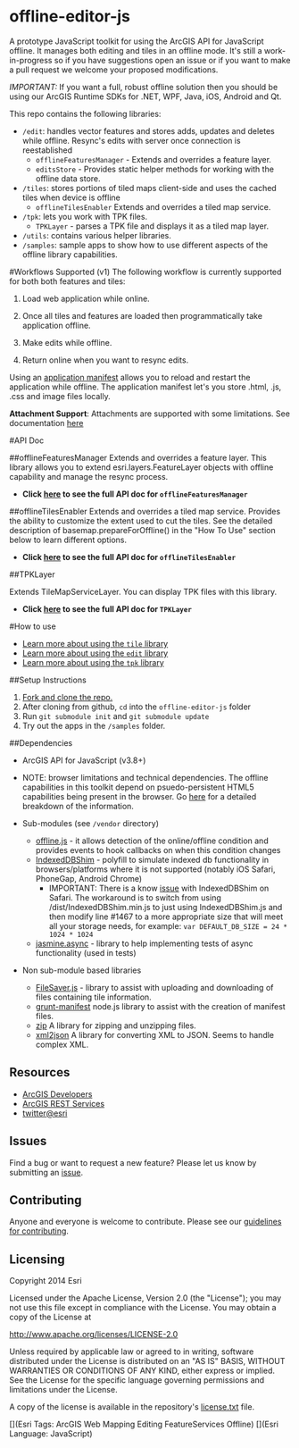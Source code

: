 offline-editor-js
=================

A prototype JavaScript toolkit for using the ArcGIS API for JavaScript offline. It manages both editing and tiles in an offline mode. It's still a work-in-progress so if you have suggestions open an issue or if you want to make a pull request we welcome your proposed modifications. 

*IMPORTANT:* If you want a full, robust offline solution then you should be using our ArcGIS Runtime SDKs for .NET, WPF, Java, iOS, Android and Qt.

This repo contains the following libraries:

- `/edit`: handles vector features and stores adds, updates and deletes while offline. Resync's edits with server once connection is reestablished
   * `offlineFeaturesManager` - Extends and overrides a feature layer.
   * `editsStore` - Provides static helper methods for working with the offline data store.
- `/tiles`: stores portions of tiled maps client-side and uses the cached tiles when device is offline
   * `offlineTilesEnabler` Extends and overrides a tiled map service.
- `/tpk`: lets you work with TPK files.
   * `TPKLayer` - parses a TPK file and displays it as a tiled map layer.
- `/utils`: contains various helper libraries.
- `/samples`: sample apps to show how to use different aspects of the offline library capabilities.

#Workflows Supported (v1)
The following workflow is currently supported for both both features and tiles:

1) Load web application while online.
 
2) Once all tiles and features are loaded then programmatically take application offline. 

3) Make edits while offline.

4) Return online when you want to resync edits.

Using an [application manifest](https://developer.mozilla.org/en-US/docs/HTML/Using_the_application_cache) allows you to reload and restart the application while offline. The application manifest let's you store .html, .js, .css and image files locally.

__Attachment Support__: Attachments are supported with some limitations. See documentation [here](./doc/attachments.md)


#API Doc

##offlineFeaturesManager
Extends and overrides a feature layer. This library allows you to extend esri.layers.FeatureLayer objects with offline capability and manage the resync process.

* __Click [here](doc/offlinefeaturesmanager.md) to see the full API doc for `offlineFeaturesManager`__

 
##offlineTilesEnabler
Extends and overrides a tiled map service. Provides the ability to customize the extent used to cut the tiles. See the detailed description of basemap.prepareForOffline() in the "How To Use" section below to learn different options.

* __Click [here](doc/offlinetilesenabler.md) to see the full API doc for `offlineTilesEnabler`__ 

##TPKLayer

Extends TileMapServiceLayer. You can display TPK files with this library.

* __Click [here](doc/tpklayer.md) to see the full API doc for `TPKLayer`__ 

#How to use

* [Learn more about using the `tile` library](doc/howtousetiles.md)
* [Learn more about using the `edit` library](doc/howtouseeditlibrary.md)
* [Learn more about using the `tpk` library](doc/howtousetpklibrary.md)


##Setup Instructions

1. [Fork and clone the repo.](https://help.github.com/articles/fork-a-repo)
2. After cloning from github, `cd` into the `offline-editor-js` folder
3. Run `git submodule init` and `git submodule update`
4. Try out the apps in the `/samples` folder.

##Dependencies

* ArcGIS API for JavaScript (v3.8+)
* NOTE: browser limitations and technical dependencies. The offline capabilities in this toolkit depend on psuedo-persistent HTML5 capabilities being present in the browser. Go [here](doc/dependencies.md) for a detailed breakdown of the information.

* Sub-modules (see `/vendor` directory)

   * [offline.js](https://github.com/hubspot/offline) - it allows detection of the online/offline condition and provides events to hook callbacks on when this condition changes
   * [IndexedDBShim](https://github.com/axemclion/IndexedDBShim) - polyfill to simulate indexed db functionality in browsers/platforms where it is not supported (notably iOS Safari, PhoneGap, Android Chrome)
   		- IMPORTANT: There is a know [issue](https://github.com/axemclion/IndexedDBShim/issues/115) with IndexedDBShim on Safari. The workaround is to switch from using /dist/IndexedDBShim.min.js to just using IndexedDBShim.js and then modify line #1467 to a more appropriate size that will meet all your storage needs, for example: ```var DEFAULT_DB_SIZE = 24 * 1024 * 1024```
   * [jasmine.async](https://github.com/derickbailey/jasmine.async.git) - library to help implementing tests of async functionality (used in tests)

* Non sub-module based libraries
	* [FileSaver.js](https://github.com/Esri/offline-editor-js/blob/master/lib/tiles/README.md) - library to assist with uploading and downloading of files containing tile information.
	* [grunt-manifest](https://github.com/gunta/grunt-manifest) node.js library to assist with the creation of manifest files.
	* [zip](http://gildas-lormeau.github.io/zip.js/) A library for zipping and unzipping files.
	* [xml2json](https://code.google.com/p/x2js/) A library for converting XML to JSON. Seems to handle complex XML. 

## Resources

* [ArcGIS Developers](http://developers.arcgis.com)
* [ArcGIS REST Services](http://resources.arcgis.com/en/help/arcgis-rest-api/)
* [twitter@esri](http://twitter.com/esri)

## Issues

Find a bug or want to request a new feature?  Please let us know by submitting an [issue](https://github.com/Esri/offline-editor-js/issues?state=open).

## Contributing

Anyone and everyone is welcome to contribute. Please see our [guidelines for contributing](https://github.com/esri/contributing).


## Licensing
Copyright 2014 Esri

Licensed under the Apache License, Version 2.0 (the "License");
you may not use this file except in compliance with the License.
You may obtain a copy of the License at

   http://www.apache.org/licenses/LICENSE-2.0

Unless required by applicable law or agreed to in writing, software
distributed under the License is distributed on an "AS IS" BASIS,
WITHOUT WARRANTIES OR CONDITIONS OF ANY KIND, either express or implied.
See the License for the specific language governing permissions and
limitations under the License.

A copy of the license is available in the repository's [license.txt]( license.txt) file.

[](Esri Tags: ArcGIS Web Mapping Editing FeatureServices Offline)
[](Esri Language: JavaScript)


